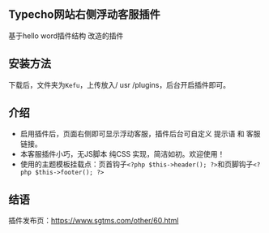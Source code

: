 ## Typecho网站右侧浮动客服插件
基于hello word插件结构 改造的插件
## 安装方法
下载后，文件夹为`Kefu`，上传放入/ usr /plugins，后台开启插件即可。
## 介绍
* 启用插件后，页面右侧即可显示浮动客服，插件后台可自定义 提示语 和 客服链接。
* 本客服插件小巧，无JS脚本 纯CSS 实现，简洁如初。欢迎使用！
* 使用的主题模板挂载点：页首钩子`<?php $this->header(); ?>`和页脚钩子`<?php $this->footer(); ?>`
## 结语
插件发布页：https://www.sgtms.com/other/60.html
